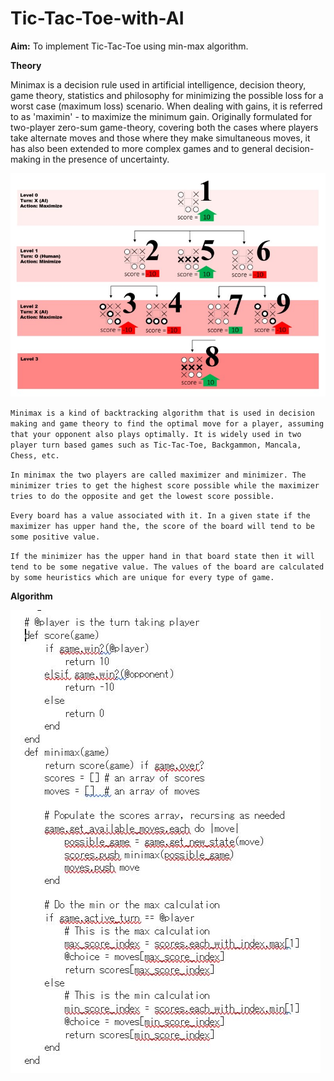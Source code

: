 # Tic-Tac-Toe-with-AI
**Aim:** To implement Tic-Tac-Toe using min-max algorithm.

**Theory**

Minimax is a decision rule used in artificial intelligence, decision theory, game theory, statistics and philosophy for minimizing the possible loss for a worst case (maximum loss) scenario. When dealing with gains, it is referred to as &#39;maximin&#39; - to maximize the minimum gain. Originally formulated for two-player zero-sum game-theory, covering both the cases where players take alternate moves and those where they make simultaneous moves, it has also been extended to more complex games and to general decision-making in the presence of uncertainty.

![](read_me/1.jpg)

`Minimax is a kind of backtracking algorithm that is used in decision making and game theory to find the optimal move for a player, assuming that your opponent also plays optimally. It is widely used in two player turn based games such as Tic-Tac-Toe, Backgammon, Mancala, Chess, etc.`

`In minimax the two players are called maximizer and minimizer. The minimizer tries to get the highest score possible while the maximizer tries to do the opposite and get the lowest score possible.`

`Every board has a value associated with it. In a given state if the maximizer has upper hand the, the score of the board will tend to be some positive value.`

`If the minimizer has the upper hand in that board state then it will tend to be some negative value. The values of the board are calculated by some heuristics which are unique for every type of game.`

**Algorithm**


![](read_me/2.JPG)
